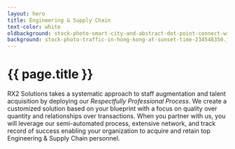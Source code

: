```yaml
---
layout: hero
title: Engineering & Supply Chain
text-color: white
oldbackground: stock-photo-smart-city-and-abstract-dot-point-connect-with-gradient-line-and-aesthetic-intricate-wave-line-1499306735.jpg
background: stock-photo-traffic-in-hong-kong-at-sunset-time-234548350.jpg
---
```

# {{ page.title }}
RX2 Solutions takes a systematic approach to staff augmentation and talent acquisition  by deploying our _Respectfully Professional Process_.  We create a customized solution based on your blueprint with a focus on quality over quantity and relationships over transactions. When you partner with us, you will leverage our semi-automated process, extensive network, and track record of success enabling your organization to  acquire and retain top Engineering & Supply Chain personnel.
